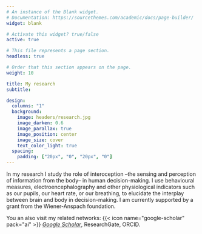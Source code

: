 ```yaml
---
# An instance of the Blank widget.
# Documentation: https://sourcethemes.com/academic/docs/page-builder/
widget: blank

# Activate this widget? true/false
active: true

# This file represents a page section.
headless: true

# Order that this section appears on the page.
weight: 10

title: My research
subtitle:

design:
  columns: "1"
  background:
    image: headers/research.jpg
    image_darken: 0.6
    image_parallax: true
    image_position: center
    image_size: cover
    text_color_light: true
  spacing:
    padding: ["20px", "0", "20px", "0"]
---
```


In my research I study the role of interoception –the sensing and perception of information from the body– in human decision-making. I use behavioural measures, electroencephalography and other physiological indicators such as our pupils, our heart rate, or our breathing, to elucidate the interplay between brain and body in decision-making. I am currently supported by a grant from the Wiener-Anspach foundation.

You an also visit my related networks: {{< icon name="google-scholar" pack="ai" >}} [*Google Scholar*](https://scholar.google.be/citations?user=DMIkLkMAAAAJ), ResearchGate, ORCID.
